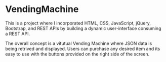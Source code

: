 # VendingMachine

This is a project where I incorporated HTML, CSS, JavaScript, jQuery, Bootstrap, 
and REST APIs by building a dynamic user-interface consuming a REST API.

The overall concept is a vitutual Vending Machine where JSON data is being retrived and displayed. 
Users can purchase any desired item and its easy to use with the buttons provided on the right side of the screen. 
